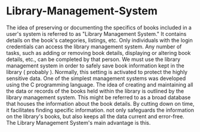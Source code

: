 # Library-Management-System
The idea of preserving or documenting the specifics of books included in a user's system is referred to as "Library Management System." It contains details on the book's categories, listings, etc. Only individuals with the login credentials can access the library management system. Any number of tasks, such as adding or removing book details, displaying or altering book details, etc., can be completed by that person. We must use the library management system in order to safely save book information kept in the library ( probably ). Normally, this setting is activated to protect the highly sensitive data. One of the simplest management systems was developed using the C programming language.
The idea of creating and maintaining all the data or records of the books held within the library is outlined by the library management system. This might be referred to as a broad database that houses the information about the book details. By cutting down on time, it facilitates finding specific information. not only safeguards the information on the library's books, but also keeps all the data current and error-free. The Library Management System's main advantage is this.
